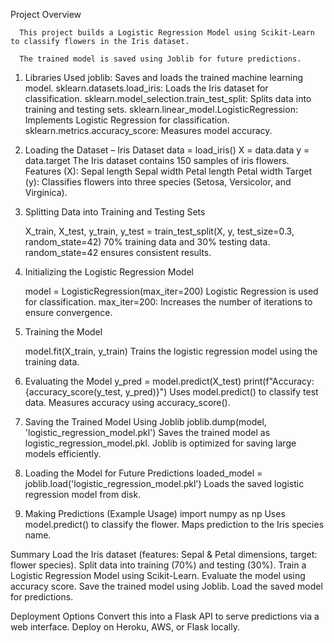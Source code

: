 Project Overview

      This project builds a Logistic Regression Model using Scikit-Learn to classify flowers in the Iris dataset. 
      
      The trained model is saved using Joblib for future predictions.

1. Libraries Used
      joblib: Saves and loads the trained machine learning model.
      sklearn.datasets.load_iris: Loads the Iris dataset for classification.
      sklearn.model_selection.train_test_split: Splits data into training and testing sets.
      sklearn.linear_model.LogisticRegression: Implements Logistic Regression for classification.
      sklearn.metrics.accuracy_score: Measures model accuracy.

2. Loading the Dataset – Iris Dataset
      data = load_iris()
      X = data.data
      y = data.target
      The Iris dataset contains 150 samples of iris flowers.
      Features (X):
      Sepal length
      Sepal width
      Petal length
      Petal width
      Target (y):
      Classifies flowers into three species (Setosa, Versicolor, and Virginica).


3. Splitting Data into Training and Testing Sets

      X_train, X_test, y_train, y_test = train_test_split(X, y, test_size=0.3, random_state=42)
      70% training data and 30% testing data.
      random_state=42 ensures consistent results.    


4. Initializing the Logistic Regression Model

    model = LogisticRegression(max_iter=200)
    Logistic Regression is used for classification.
    max_iter=200: Increases the number of iterations to ensure convergence.
    

5. Training the Model

    model.fit(X_train, y_train)
    Trains the logistic regression model using the training data.


6. Evaluating the Model
    y_pred = model.predict(X_test)
    print(f"Accuracy: {accuracy_score(y_test, y_pred)}")
    Uses model.predict() to classify test data.
    Measures accuracy using accuracy_score().


7. Saving the Trained Model Using Joblib
    joblib.dump(model, 'logistic_regression_model.pkl')
    Saves the trained model as logistic_regression_model.pkl.
    Joblib is optimized for saving large models efficiently.


8. Loading the Model for Future Predictions
    loaded_model = joblib.load('logistic_regression_model.pkl')
    Loads the saved logistic regression model from disk.


9. Making Predictions (Example Usage)
     import numpy as np
     Uses model.predict() to classify the flower.
     Maps prediction to the Iris species name.


Summary
      Load the Iris dataset (features: Sepal & Petal dimensions, target: flower species).
      Split data into training (70%) and testing (30%).
      Train a Logistic Regression Model using Scikit-Learn.
      Evaluate the model using accuracy score.
      Save the trained model using Joblib.
      Load the saved model for predictions.


Deployment Options
      Convert this into a Flask API to serve predictions via a web interface.
      Deploy on Heroku, AWS, or Flask locally.
